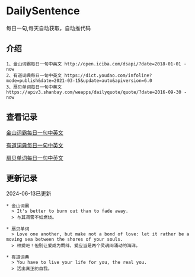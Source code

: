 # DailySentence

每日一句,每天自动获取，自动推代码

## 介绍

```
1、金山词霸每日一句中英文 http://open.iciba.com/dsapi/?date=2018-01-01 - now
2、有道词典每日一句中英文 https://dict.youdao.com/infoline?mode=publish&date=2021-03-15&update=auto&apiversion=6.0
3、扇贝单词每日一句中英文 https://apiv3.shanbay.com/weapps/dailyquote/quote/?date=2016-09-30 - now
```

## 查看记录

[金山词霸每日一句中英文](./data/iciba/)

[有道词典每日一句中英文](./data/youdao/)

[扇贝单词每日一句中英文](./data/shanbay/)

## 更新记录
2024-06-13已更新 
```
* 金山词霸
  > It's better to burn out than to fade away.
  > 与其凋零不如燃烧。

* 扇贝单词
  > Love one another, but make not a bond of love: let it rather be a moving sea between the shores of your souls.
  > 相爱吧！但别让爱成为羁绊，爱应当是两个灵魂间涌动的海洋。

* 有道词典
  > You have to live your life for you, the real you.
  > 活出真正的自我。

```
